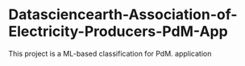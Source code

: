 # Datasciencearth-Association-of-Electricity-Producers-PdM-App
 This project is a ML-based classification for PdM. application 
